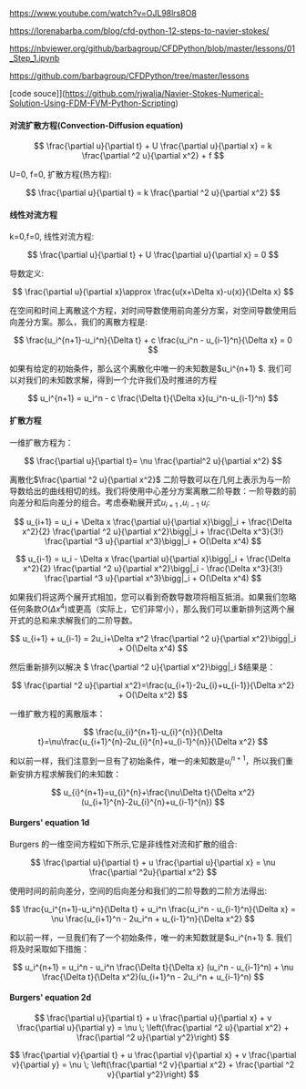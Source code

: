 https://www.youtube.com/watch?v=OJL98lrs8O8

https://lorenabarba.com/blog/cfd-python-12-steps-to-navier-stokes/

https://nbviewer.org/github/barbagroup/CFDPython/blob/master/lessons/01_Step_1.ipynb

https://github.com/barbagroup/CFDPython/tree/master/lessons

[code souce]](https://github.com/rjwalia/Navier-Stokes-Numerical-Solution-Using-FDM-FVM-Python-Scripting)

#### 对流扩散方程(Convection-Diffusion equation)

$$
\frac{\partial u}{\partial t} + U \frac{\partial u}{\partial x} =
k \frac{\partial ^2 u}{\partial  x^2} + f
$$

U=0, f=0, 扩散方程(热方程):

$$
\frac{\partial u}{\partial t}  =
k \frac{\partial ^2 u}{\partial x^2}
$$

#### 线性对流方程

k=0,f=0, 线性对流方程:

$$
\frac{\partial u}{\partial t} + U \frac{\partial u}{\partial x} = 0
$$

导数定义:

$$
\frac{\partial u}{\partial x}\approx \frac{u(x+\Delta x)-u(x)}{\Delta x}
$$

在空间和时间上离散这个方程，对时间导数使用前向差分方案，对空间导数使用后向差分方案。那么，我们的离散方程是:

$$
\frac{u_i^{n+1}-u_i^n}{\Delta t} + c \frac{u_i^n - u_{i-1}^n}{\Delta x} = 0
$$

如果有给定的初始条件，那么这个离散化中唯一的未知数是$u_i^{n+1} $. 我们可以对我们的未知数求解，得到一个允许我们及时推进的方程

$$
u_i^{n+1} = u_i^n - c \frac{\Delta t}{\Delta x}(u_i^n-u_{i-1}^n)
$$

#### 扩散方程

一维扩散方程为：

$$
\frac{\partial u}{\partial t}= \nu \frac{\partial^2 u}{\partial x^2}
$$

离散化$\frac{\partial ^2 u}{\partial x^2}$
二阶导数可以在几何上表示为与一阶导数给出的曲线相切的线。我们将使用中心差分方案离散二阶导数：一阶导数的前向差分和后向差分的组合。考虑泰勒展开式$u_{i+1}$ ,$u_{i-1}$ $u_{i}$:

$$
u_{i+1} = u_i + \Delta x \frac{\partial u}{\partial x}\bigg|_i + \frac{\Delta x^2}{2} \frac{\partial ^2 u}{\partial x^2}\bigg|_i + \frac{\Delta x^3}{3!} \frac{\partial ^3 u}{\partial x^3}\bigg|_i + O(\Delta x^4)
$$

$$
u_{i-1} = u_i - \Delta x \frac{\partial u}{\partial x}\bigg|_i + \frac{\Delta x^2}{2} \frac{\partial ^2 u}{\partial x^2}\bigg|_i - \frac{\Delta x^3}{3!} \frac{\partial ^3 u}{\partial x^3}\bigg|_i + O(\Delta x^4)
$$

如果我们将这两个展开式相加，您可以看到奇数导数项将相互抵消。如果我们忽略任何条款$O(\Delta x^4)$或更高（实际上，它们非常小），那么我们可以重新排列这两个展开式的总和来求解我们的二阶导数。

$$
u_{i+1} + u_{i-1} = 2u_i+\Delta x^2 \frac{\partial ^2 u}{\partial x^2}\bigg|_i + O(\Delta x^4)
$$

然后重新排列以解决 $ \frac{\partial ^2 u}{\partial x^2}\bigg|\_i $结果是：

$$
\frac{\partial ^2 u}{\partial x^2}=\frac{u_{i+1}-2u_{i}+u_{i-1}}{\Delta x^2} + O(\Delta x^2)
$$

一维扩散方程的离散版本：

$$
\frac{u_{i}^{n+1}-u_{i}^{n}}{\Delta t}=\nu\frac{u_{i+1}^{n}-2u_{i}^{n}+u_{i-1}^{n}}{\Delta x^2}
$$

和以前一样，我们注意到一旦有了初始条件，唯一的未知数是$u_i^{n+1}$，所以我们重新安排方程求解我们的未知数：

$$
u_{i}^{n+1}=u_{i}^{n}+\frac{\nu\Delta t}{\Delta x^2}(u_{i+1}^{n}-2u_{i}^{n}+u_{i-1}^{n})
$$

#### Burgers' equation 1d

Burgers 的一维空间方程如下所示,它是非线性对流和扩散的组合:

$$
\frac{\partial u}{\partial t} + u \frac{\partial u}{\partial x} = \nu \frac{\partial ^2u}{\partial x^2}
$$

使用时间的前向差分，空间的后向差分和我们的二阶导数的二阶方法得出:

$$
\frac{u_i^{n+1}-u_i^n}{\Delta t} + u_i^n \frac{u_i^n - u_{i-1}^n}{\Delta x} = \nu \frac{u_{i+1}^n - 2u_i^n + u_{i-1}^n}{\Delta x^2}
$$

和以前一样，一旦我们有了一个初始条件，唯一的未知数就是$u_i^{n+1} $. 我们将及时采取如下措施：

$$
u_i^{n+1} = u_i^n - u_i^n \frac{\Delta t}{\Delta x} (u_i^n - u_{i-1}^n) + \nu \frac{\Delta t}{\Delta x^2}(u_{i+1}^n - 2u_i^n + u_{i-1}^n)
$$

#### Burgers' equation 2d

$$
\frac{\partial u}{\partial t} + u \frac{\partial u}{\partial x} + v \frac{\partial u}{\partial y} = \nu \; \left(\frac{\partial ^2 u}{\partial x^2} + \frac{\partial ^2 u}{\partial y^2}\right)
$$

$$
\frac{\partial v}{\partial t} + u \frac{\partial v}{\partial x} + v \frac{\partial v}{\partial y} = \nu \; \left(\frac{\partial ^2 v}{\partial x^2} + \frac{\partial ^2 v}{\partial y^2}\right)
$$
